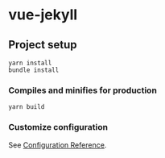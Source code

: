 # vue-jekyll

## Project setup
```
yarn install
bundle install
```

### Compiles and minifies for production
```
yarn build
```

### Customize configuration
See [Configuration Reference](https://cli.vuejs.org/config/).
